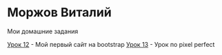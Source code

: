 # Моржов Виталий
Мои домашние задания

[Урок 12](https://vox1oot.github.io/Lesson_12/) - Мой первый сайт на bootstrap
[Урок 13](https://vox1oot.github.io/Lesson_13/) - Урок по pixel perfect
